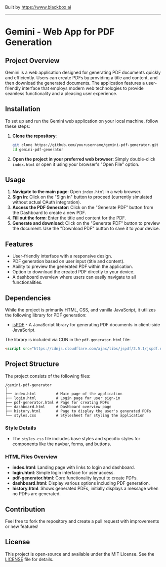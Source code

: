 
Built by https://www.blackbox.ai

---

# Gemini - Web App for PDF Generation

## Project Overview
Gemini is a web application designed for generating PDF documents quickly and efficiently. Users can create PDFs by providing a title and content, and then download the generated documents. The application features a user-friendly interface that employs modern web technologies to provide seamless functionality and a pleasing user experience.

## Installation
To set up and run the Gemini web application on your local machine, follow these steps:

1. **Clone the repository**:
   ```bash
   git clone https://github.com/yourusername/gemini-pdf-generator.git
   cd gemini-pdf-generator
   ```

2. **Open the project in your preferred web browser**:
   Simply double-click `index.html` or open it using your browser's "Open File" option.

## Usage
1. **Navigate to the main page**: Open `index.html` in a web browser.
2. **Sign in**: Click on the "Sign in" button to proceed (currently simulated without actual OAuth integration).
3. **Access the PDF Generator**: Click on the "Generate PDF" button from the Dashboard to create a new PDF.
4. **Fill out the form**: Enter the title and content for the PDF.
5. **Generate and download**: Click on the "Generate PDF" button to preview the document. Use the "Download PDF" button to save it to your device.

## Features
- User-friendly interface with a responsive design.
- PDF generation based on user input (title and content).
- Ability to preview the generated PDF within the application.
- Option to download the created PDF directly to your device.
- A dashboard overview where users can easily navigate to all functionalities.

## Dependencies
While the project is primarily HTML, CSS, and vanilla JavaScript, it utilizes the following library for PDF generation:
- [jsPDF](https://github.com/parallax/jsPDF) - A JavaScript library for generating PDF documents in client-side JavaScript.

The library is included via CDN in the `pdf-generator.html` file:
```html
<script src="https://cdnjs.cloudflare.com/ajax/libs/jspdf/2.5.1/jspdf.umd.min.js"></script>
```

## Project Structure
The project consists of the following files:

```
/gemini-pdf-generator
│
├── index.html         # Main page of the application
├── login.html         # Login page for user sign-in
├── pdf-generator.html # Page for creating PDFs
├── dashboard.html     # Dashboard overview page
├── history.html       # Page to display the user's generated PDFs
└── styles.css         # Stylesheet for styling the application
```

### Style Details
- The `styles.css` file includes base styles and specific styles for components like the navbar, forms, and buttons.

### HTML Files Overview
- **index.html**: Landing page with links to login and dashboard.
- **login.html**: Simple login interface for user access.
- **pdf-generator.html**: Core functionality layout to create PDFs.
- **dashboard.html**: Display various options including PDF generation.
- **history.html**: Shows generated PDFs, initially displays a message when no PDFs are generated.

## Contribution
Feel free to fork the repository and create a pull request with improvements or new features!

## License
This project is open-source and available under the MIT License. See the [LICENSE](LICENSE) file for details.